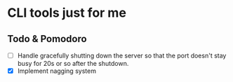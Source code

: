 # CLI tools just for me

## Todo & Pomodoro

- [ ] Handle gracefully shutting down the server so that the port doesn't stay busy for 20s or so after the shutdown.
- [x] Implement nagging system
